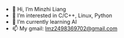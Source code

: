 - 👋 Hi, I’m Minzhi Liang
- 👀 I’m interested in C/C++, Linux, Python
- 🌱 I’m currently learning AI
- 📫 My gmail: lmz2498369702@gmail.com

<!---
HF-Mfeng/HF-Mfeng is a ✨ special ✨ repository because its `README.md` (this file) appears on your GitHub profile.
You can click the Preview link to take a look at your changes.
--->
